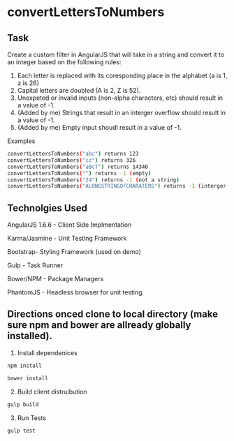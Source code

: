 # convertLettersToNumbers

## Task

Create a custom filter in AngularJS that will take in a string and convert it to an integer based on the following rules:
1. Each letter is replaced with its coresponding place in the alphabet (a is 1, z is 26)
2. Capital letters are doubled (A is 2, Z is 52).
3. Unexpeted or invalid inputs (non-alpha characters, etc) should result in a value of -1.
4. (Added by me)  Strings that result in an interger overflow should result in a value of -1.
5. (Added by me) Empty input shoudl result in a value of -1.

Examples
```` bash
convertLettersToNumbers("abc") returns 123
convertLettersToNumbers("cz") returns 326
convertLettersToNumbers("aBcT") returns 14340
convertLettersToNumbers("") returns -1 (empty)
convertLettersToNumbers("24") returns -1 (not a string)
convertLettersToNumbers("ALONGSTRINGOFCHARATERS") returns -1 (interger overflow)
````

## Technolgies Used

AngularJS 1.6.6 - Client Side Implmentation

Karma/Jasmine - Unit Testing Framework

Bootstrap- Styling Framework (used on demo)

Gulp - Task Runner

Bower/NPM - Package Managers

PhantomJS - Headless browser for unit testing.

  
## Directions  onced clone to local directory (make sure npm and bower are allready globally installed).
  
1. Install dependenices 
              
  ````bash
  npm install
  ````
              
  ````bash
  bower install
  ````
  
2. Build client distruibution 

  ````bash
  gulp build
  ````
  
3. Run Tests

  ````bash
  gulp test
  ````
                     
           

